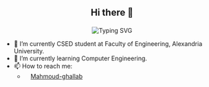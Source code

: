 ## <p align="center"> Hi there 👋 </p>
<p align="center">
  <img src="https://readme-typing-svg.herokuapp.com?font=Fira+Code&pause=1000&center=true&vCenter=true&random=false&width=504&lines=Undergraduate+Computer+and+System+Engineer" alt="Typing SVG">
</p>

<!-- **Mahmoudghlab25/Mahmoudghlab25** is a ✨ _special_ ✨ repository because its `README.md` (this file) appears on your GitHub profile. -->
- 🔭 I’m currently CSED student at Faculty of Engineering, Alexandria University.
- 🌱 I’m currently learning Computer Engineering.
- 📫 How to reach me:
  - [<img src="https://cdn.jsdelivr.net/npm/simple-icons@v3/icons/linkedin.svg" width="15px"/>Mahmoud-ghallab]("https://www.linkedin.com/in/mahmoud-ghalab-89981521a/")
